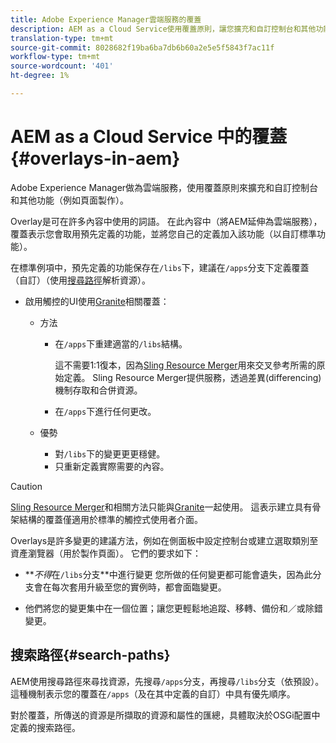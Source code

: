 ```yaml
---
title: Adobe Experience Manager雲端服務的覆蓋
description: AEM as a Cloud Service使用覆蓋原則，讓您擴充和自訂控制台和其他功能
translation-type: tm+mt
source-git-commit: 8028682f19ba6ba7db6b60a2e5e5f5843f7ac11f
workflow-type: tm+mt
source-wordcount: '401'
ht-degree: 1%

---
```



# AEM as a Cloud Service 中的覆蓋 {#overlays-in-aem}

Adobe Experience Manager做為雲端服務，使用覆蓋原則來擴充和自訂控制台和其他功能（例如頁面製作）。

<!--
Adobe Experience Manager as a Cloud Service uses the principle of overlays to allow you to extend and customize the [consoles](/help/sites-developing/customizing-consoles-touch.md) and other functionality (for example, [page authoring](/help/sites-developing/customizing-page-authoring-touch.md)).
-->

Overlay是可在許多內容中使用的詞語。 在此內容中（將AEM延伸為雲端服務），覆蓋表示您會取用預先定義的功能，並將您自己的定義加入該功能（以自訂標準功能）。

在標準例項中，預先定義的功能保存在`/libs`下，建議在`/apps`分支下定義覆蓋（自訂）（使用[搜尋路徑](#search-paths)解析資源）。

* 啟用觸控的UI使用[Granite](https://helpx.adobe.com/experience-manager/6-5/sites/developing/using/reference-materials/granite-ui/api/index.html)相關覆蓋：

   * 方法

      * 在`/apps`下重建適當的`/libs`結構。

         這不需要1:1復本，因為[Sling Resource Merger](/help/implementing/developing/introduction/sling-resource-merger.md)用來交叉參考所需的原始定義。 Sling Resource Merger提供服務，透過差異(differencing)機制存取和合併資源。

      * 在`/apps`下進行任何更改。
   * 優勢

      * 對`/libs`下的變更更更穩健。
      * 只重新定義實際需要的內容。


<!-- Still links to reference material in 6.5 -->

>[!CAUTION]
>
>[Sling Resource Merger](/help/implementing/developing/introduction/sling-resource-merger.md)和相關方法只能與[Granite](https://helpx.adobe.com/experience-manager/6-5/sites/developing/using/reference-materials/granite-ui/api/index.html)一起使用。 這表示建立具有骨架結構的覆蓋僅適用於標準的觸控式使用者介面。

Overlays是許多變更的建議方法，例如在側面板中設定控制台或建立選取類別至資產瀏覽器（用於製作頁面）。 它們的要求如下：

<!--
Overlays are the recommended method for many changes, such as [configuring your consoles](/help/sites-developing/customizing-consoles-touch.md#create-a-custom-console) or [creating your selection category to the asset browser in the side panel](/help/sites-developing/customizing-page-authoring-touch.md#add-new-selection-category-to-asset-browser) (used when authoring pages). They are required as:
-->

* ***不得*&#x200B;在`/libs`分支&#x200B;**中進行變更
您所做的任何變更都可能會遺失，因為此分支會在每次套用升級至您的實例時，都會面臨變更。

* 他們將您的變更集中在一個位置；讓您更輕鬆地追蹤、移轉、備份和／或除錯變更。

## 搜索路徑{#search-paths}

AEM使用搜尋路徑來尋找資源，先搜尋`/apps`分支，再搜尋`/libs`分支（依預設）。 這種機制表示您的覆蓋在`/apps`（及在其中定義的自訂）中具有優先順序。

對於覆蓋，所傳送的資源是所擷取的資源和屬性的匯總，具體取決於OSGi配置中定義的搜索路徑。

<!--
## Example of Usage {#example-of-usage}

Some examples are covered when:

* [Customizing the Consoles](/help/sites-developing/customizing-consoles-touch.md)
* [Customizing Page Authoring](/help/sites-developing/customizing-page-authoring-touch.md)
-->